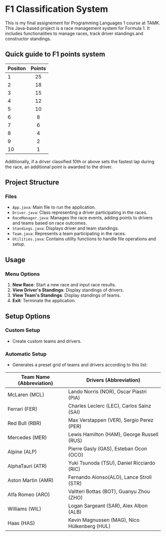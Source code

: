 # F1 Classification System

This is my final assignement for Programming Languages 1 course at TAMK. 
This Java-based project is a race management system for Formula 1. It includes functionalities to manage races, track driver standings and constructor standings.

## Quick guide to F1 points system
|**Positon**|**Points**|
| ------------- |:-------------:|
|1|25|
|2|18|
|3|15|
|4|12|
|5|10|
|6|8|
|7|6|
|8|4|
|9|2|
|10|1|

Additionally, if a driver classified 10th or above sets the fastest lap during the race, an additional point is awarded to the driver.

## Project Structure
### Files
- `App.java`: Main file to run the application.
- `Driver.java`: Class representing a driver participating in the races.
- `RaceManager.java`: Manages the race events, adding points to drivers and teams based on race outcomes.
- `Standings.java`: Displays driver and team standings.
- `Team.java`: Represents a team participating in the races.
- `Utilities.java`: Contains utility functions to handle file operations and setup.

## Usage
### Menu Options
1. **New Race**: Start a new race and input race results.
2. **View Driver's Standings**: Display standings of drivers.
3. **View Team's Standings**: Display standings of teams.
4. **Exit**: Terminate the application.

## Setup Options
### Custom Setup
- Create custom teams and drivers.

### Automatic Setup
- Generates a preset grid of teams and drivers according to this list:

|**Team Name (Abbreviation)**|**Drivers (Abbreviation)**|
|---------------------------|-----------------------------------|
|McLaren (MCL)|Lando Norris (NOR), Oscar Piastri (PIA)|
|Ferrari (FER)|Charles Leclerc (LEC), Carlos Sainz (SAI)|
|Red Bull (RBR)|Max Verstappen (VER), Sergio Perez (PER)|
|Mercedes (MER)|Lewis Hamilton (HAM), George Russell (RUS)|
|Alpine (ALP)|Pierre Gasly (GAS), Esteban Ocon (OCO)|
|AlphaTauri (ATR)|Yuki Tsunoda (TSU), Daniel Ricciardo (RIC)|
|Aston Martin (AMR)|Fernando Alonso(ALO), Lance Stroll (STR)|
|Alfa Romeo (ARO)|Valtteri Bottas (BOT), Guanyu Zhou (ZHO)|
|Williams (WIL)|Logan Sargeant (SAR), Alex Albon (ALB)|
|Haas (HAS)|Kevin Magnussen (MAG), Nico Hülkenberg (HUL)|
